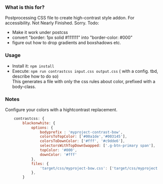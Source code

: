 ### What is this for?
Postprocessing CSS file to create high-contrast style addon. For accessibility.
Not Nearly Finished. Sorry. 
Todo: 
- Make it work under postcss
- convert "border: 1px solid #111111" into "border-color: #000"
- figure out how to drop gradients and boxshadows etc.

### Usage
- Install it: `npm install`
- Execute: `npm run contrastcss input.css output.css` ( with a config. tbd, describe how to do so)   
  This generates a file with only the css rules about color, prefixed with a body-class.

### Notes
Configure your colors with a hightcontrast replacement. 
```js
    contrastcss: {
        blackonwhite: {
            options: {
                bodyprefix : 'myproject-contrast-bow',
                colorsToTopColor: ['#00a1de','#003145'],
                colorsToDownColor: ['#fff', '#c9dde6'],
                selectorsWithTopDownSwapped: ['.g-btn-primary span'],
                topColor: '#000',
                downColor: '#fff'
            },
            files: {
                'target/css/myproject-bow.css': ['target/css/myproject.css'],
            },
        }
```

  
